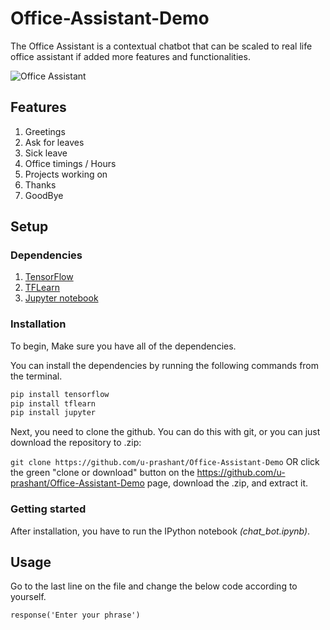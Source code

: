 # Office-Assistant-Demo

The Office Assistant is a contextual chatbot that can be scaled to real life office assistant if added more features and functionalities.

![Office Assistant](https://github.com/u-prashant/Office-Assistant-Demo/blob/master/Office_Assistant.PNG)

## Features
1. Greetings
2. Ask for leaves
3. Sick leave
4. Office timings / Hours
5. Projects working on
6. Thanks
7. GoodBye

## Setup 

### Dependencies

1. [TensorFlow](www.tensorflow.org)
2. [TFLearn](http://tflearn.org/)
3. [Jupyter notebook](http://jupyter.org/install)


### Installation

To begin, Make sure you have all of the dependencies. 

You can install the dependencies by running the following commands from the terminal.

```python
pip install tensorflow
pip install tflearn
pip install jupyter
```

Next, you need to clone the github. You can do this with git, or you can just download the repository to .zip:

`git clone https://github.com/u-prashant/Office-Assistant-Demo` OR click the green "clone or download" button on the https://github.com/u-prashant/Office-Assistant-Demo page, download the .zip, and extract it.

### Getting started

After installation, you have to run the IPython notebook *(chat_bot.ipynb)*.


## Usage

Go to the last line on the file and change the below code according to yourself.

```response('Hi')
response('Enter your phrase')
```

